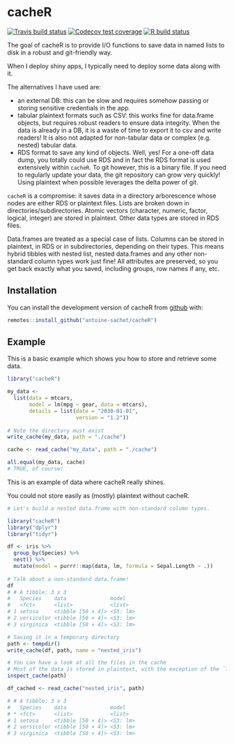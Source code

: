 # cacheR

<!-- badges: start -->
[![Travis build status](https://travis-ci.org/antoine-sachet/cacheR.svg?branch=master)](https://travis-ci.org/antoine-sachet/cacheR)
[![Codecov test coverage](https://codecov.io/gh/antoine-sachet/cacheR/branch/master/graph/badge.svg)](https://codecov.io/gh/antoine-sachet/cacheR?branch=master)
[![R build status](https://github.com/antoine-sachet/cacheR/workflows/R-CMD-check/badge.svg)](https://github.com/antoine-sachet/cacheR/actions)
<!-- badges: end -->

The goal of cacheR is to provide I/O functions to save data in named lists to disk in a robust and git-friendly way.

When I deploy shiny apps, I typically need to deploy some data along with it.

The alternatives I have used are:
- an external DB: this can be slow and requires somehow passing or storing sensitive credentials in the app.
- tabular plaintext formats such as CSV: this works fine for data.frame objects, but requires robust readers to ensure data integrity. When the data is already in a DB, it is a waste of time to export it to csv and write readers! It is also not adapted for non-tabular data or complex (e.g. nested) tabular data.
- RDS format to save any kind of objects. Well, yes! For a one-off data dump, you totally could use RDS and in fact the RDS format is used extensively within `cacheR`. To git however, this is a binary file. If you need to regularly update your data, the git repository can grow very quickly! Using plaintext when possible leverages the delta power of git.


`cacheR` is a compromise: it saves data in a directory arborescence whose nodes are either RDS or plaintext files. Lists are broken down in directories/subdirectories. Atomic vectors (character, numeric, factor, logical, integer) are stored in plaintext. Other data types are stored in RDS files.

Data.frames are treated as a special case of lists. Columns can be stored in plaintext, in RDS or in subdirectories, depending on their types. This means hybrid tibbles with nested list, nested data.frames and any other non-standard column types work just fine! All attributes are preserved, so you get back exactly what you saved, including groups, row names if any, etc. 

## Installation

You can install the development version of cacheR from [github](https://github.com/antoine-sachet/cacheR) with:

``` r
remotes::install_github("antoine-sachet/cacheR")
```

## Example

This is a basic example which shows you how to store and retrieve some data.

``` r
library("cacheR")

my_data <- 
  list(data = mtcars, 
       model = lm(mpg ~ gear, data = mtcars),
       details = list(date = "2030-01-01", 
                      version = "1.2"))
                      
# Note the directory must exist
write_cache(my_data, path = "./cache")

cache <- read_cache("my_data", path = "./cache")

all.equal(my_data, cache)
# TRUE, of course!
```

This is an example of data where cacheR really shines.

You could not store easily as (mostly) plaintext without cacheR.

```r
# Let's build a nested data.frame with non-standard column types.

library("cacheR")
library("dplyr")
library("tidyr")

df <- iris %>%
  group_by(Species) %>%
  nest() %>%
  mutate(model = purrr::map(data, lm, formula = Sepal.Length ~ .))
  
# Talk about a non-standard data.frame!
df
# # A tibble: 3 x 3
#   Species    data              model   
#   <fct>      <list>            <list>  
# 1 setosa     <tibble [50 × 4]> <S3: lm>
# 2 versicolor <tibble [50 × 4]> <S3: lm>
# 3 virginica  <tibble [50 × 4]> <S3: lm>

# Saving it in a temporary directory
path <- tempdir()
write_cache(df, path, name = "nested_iris")

# You can have a look at all the files in the cache
# Most of the data is stored in plaintext, with the exception of the `lm` models.
inspect_cache(path)

df_cached <- read_cache("nested_iris", path)

# # A tibble: 3 x 3
#   Species    data              model   
# * <fct>      <list>            <list>  
# 1 setosa     <tibble [50 × 4]> <S3: lm>
# 2 versicolor <tibble [50 × 4]> <S3: lm>
# 3 virginica  <tibble [50 × 4]> <S3: lm>
```

